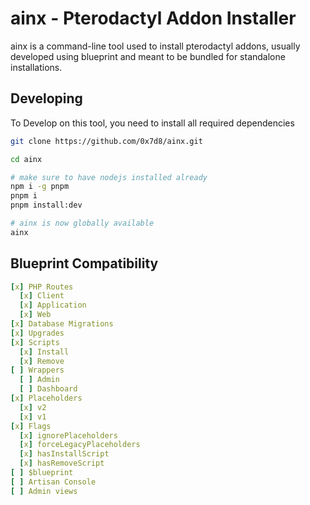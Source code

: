 # ainx - Pterodactyl Addon Installer

ainx is a command-line tool used to install pterodactyl addons, usually developed
using blueprint and meant to be bundled for standalone installations.

## Developing

To Develop on this tool, you need to install all required dependencies

```bash
git clone https://github.com/0x7d8/ainx.git

cd ainx

# make sure to have nodejs installed already
npm i -g pnpm
pnpm i
pnpm install:dev

# ainx is now globally available
ainx
```

## Blueprint Compatibility

```yaml
[x] PHP Routes
  [x] Client
  [x] Application
  [x] Web
[x] Database Migrations
[x] Upgrades
[x] Scripts
  [x] Install
  [x] Remove
[ ] Wrappers
  [ ] Admin
  [ ] Dashboard
[x] Placeholders
  [x] v2
  [x] v1
[x] Flags
  [x] ignorePlaceholders
  [x] forceLegacyPlaceholders
  [x] hasInstallScript
  [x] hasRemoveScript
[ ] $blueprint
[ ] Artisan Console
[ ] Admin views
```
